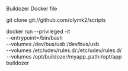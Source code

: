 Buildozer Docker file

git clone git://github.com/olymk2/scripts


docker run  --privileged -it \
    --entrypoint=/bin/bash \
    --volumes /dev/bus/usb:/dev/bus/usb \
    --volumes /etc/udev/rules.d/:/etc/udev/rules.d/ \
    --volumes /opt/buildozer/myapp_path:/opt/app \
    buildozer

